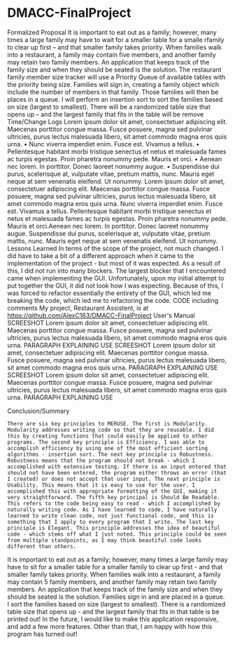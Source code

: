 # DMACC-FinalProject

Formalized Proposal 
It is important to eat out as a family; however, many times a large family may have to wait for a smaller table for a smalle rfamily to clear up first – and that smaller family takes priority. When families walk into a restaurant, a family may contain five members, and another family may retain two family members. An application that keeps track of the family size and when they should be seated is the solution.
The restaurant family member size tracker will use a Priority Queue of available tables with the priority being size. Families will sign in, creating a family object which include the number of members in that family. Those families will then be places in a queue. I will perform an insertion sort to sort the families based on size (largest to smallest). There will be a randomized table size that opens up – and the largest family that fits in the table will be remove
Time/Change Logs 
Lorem ipsum dolor sit amet, consectetuer adipiscing elit. Maecenas porttitor congue massa. Fusce posuere, magna sed pulvinar ultricies, purus lectus malesuada libero, sit amet commodo magna eros quis urna.
•	Nunc viverra imperdiet enim. Fusce est. Vivamus a tellus.
•	Pellentesque habitant morbi tristique senectus et netus et malesuada fames ac turpis egestas. Proin pharetra nonummy pede. Mauris et orci.
•	Aenean nec lorem. In porttitor. Donec laoreet nonummy augue.
•	Suspendisse dui purus, scelerisque at, vulputate vitae, pretium mattis, nunc. Mauris eget neque at sem venenatis eleifend. Ut nonummy.
Lorem ipsum dolor sit amet, consectetuer adipiscing elit. Maecenas porttitor congue massa. Fusce posuere, magna sed pulvinar ultricies, purus lectus malesuada libero, sit amet commodo magna eros quis urna. Nunc viverra imperdiet enim. Fusce est. Vivamus a tellus. Pellentesque habitant morbi tristique senectus et netus et malesuada fames ac turpis egestas. Proin pharetra nonummy pede. Mauris et orci.Aenean nec lorem. In porttitor. Donec laoreet nonummy augue. Suspendisse dui purus, scelerisque at, vulputate vitae, pretium mattis, nunc. Mauris eget neque at sem venenatis eleifend. Ut nonummy.
Lessons Learned 
In terms of the scope of the project, not much changed. I did have to take a bit of a different approach when it came to the implementation of the project - but most of it was expected. As a result of this, I did not run into many blockers.
The largest blocker that I encountered came when implementing the GUI. Unfortunately, upon my initial attempt to put together the GUI, it did not look how I was expecting. Because of this, I was forced to refactor essentially the entirety of the GUI, which led me breaking the code, which led me to refactoring the code.
CODE including comments 
My project, Restaurant Assistent, is at  https://github.com/AlexC163/DMACC-FinalProject
User's Manual 
  SCREESHOT
Lorem ipsum dolor sit amet, consectetuer adipiscing elit. Maecenas porttitor congue massa. Fusce posuere, magna sed pulvinar ultricies, purus lectus malesuada libero, sit amet commodo magna eros quis urna. PARAGRAPH EXPLAINING USE
  SCREESHOT
Lorem ipsum dolor sit amet, consectetuer adipiscing elit. Maecenas porttitor congue massa. Fusce posuere, magna sed pulvinar ultricies, purus lectus malesuada libero, sit amet commodo magna eros quis urna. PARAGRAPH EXPLAINING USE
  SCREESHOT
Lorem ipsum dolor sit amet, consectetuer adipiscing elit. Maecenas porttitor congue massa. Fusce posuere, magna sed pulvinar ultricies, purus lectus malesuada libero, sit amet commodo magna eros quis urna. PARAGRAPH EXPLAINING USE


Conclusion/Summary 

	There are six key principles to MERUSE. The first is Modularity. Modularity addresses writing code so that they are reusable. I did this by creating functions that could easily be applied to other programs. The second key principle is Efficiency. I was able to accomplish efficiency by using one of the most efficient sorting algorithms - insertion sort. The next key principle is Robustness. Robustness means that the program should not break - which I accomplished with extensive testing. If there is an input entered that should not have been entered, the program either throws an error (that I created) or does not accept that user input. The next principle is Usability. This means that it is easy to use for the user. I accomplished this with appropriate formatting of the GUI, making it very straightforward. The fifth key principal is Should Be Readable. This refers to the code being easy to read - which I accomplished by naturally writing code. As I have learned to code, I have naturally learned to write clean code, not just functional code, and this is something that I apply to every program that I write. The last key principle is Elegant. This principle addresses the idea of beautiful code - which stems off what I just noted. This principle could be seen from multiple standpoints, as I may think beautiful code looks different than others. 
It is important to eat out as a family; however, many times a large family may have to sit for a smaller table for a smaller family to clear up first - and that smaller family takes priority. When families walk into a restaurant, a family may contain 5 family members, and another family may retain two family members. An application that keeps track of the family size and when they should be seated is the solution. Families sign in and are placed in a queue. I sort the families based on size (largest to smallest). There is a randomized table size that opens up - and the largest family that fits in that table is be printed out!
In the future, I would like to make this application responsive, and add a few more features. Other than that, I am happy with how this program has turned out!
